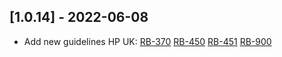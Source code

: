 ## [1.0.14] - 2022-06-08
- Add new guidelines HP UK:
[RB-370](https://whirlpoolgtm.atlassian.net/browse/RB-370)
[RB-450](https://whirlpoolgtm.atlassian.net/browse/RB-450)
[RB-451](https://whirlpoolgtm.atlassian.net/browse/RB-451)
[RB-900](https://whirlpoolgtm.atlassian.net/browse/RB-900)